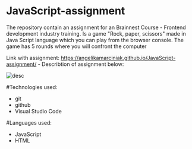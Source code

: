 # JavaScript-assignment
 The repository contain an assignment for an Brainnest Course - Frontend development industry training.
 Is a game "Rock, paper, scissors" made in Java Script language which you can play from the browser console. The game has 5 rounds where you will confront the computer

Link with assignment: https://angelikamarciniak.github.io/JavaScript-assignment/ - Describtion of assignment below:


![desc](https://user-images.githubusercontent.com/104442170/179781284-8a51f826-f962-48ff-9d60-67c87bf5ecf3.png)

#Technologies used:
- git
- github
- Visual Studio Code

#Languages used:
- JavaScript
- HTML

